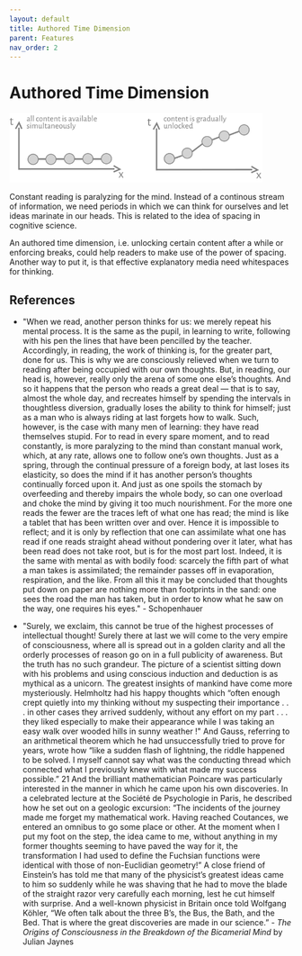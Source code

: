```yaml
---
layout: default
title: Authored Time Dimension
parent: Features
nav_order: 2
---
```


#  Authored Time Dimension

<img alt="img-name" src="/assets/images/timedimension.svg" width="450">

Constant reading is paralyzing for the mind. Instead of a continous stream of information, we need periods in which we can think for ourselves and let ideas marinate in our heads. This is related to the idea of spacing in cognitive science.

An authored time dimension, i.e. unlocking certain content after a while or enforcing breaks, could help readers to make use of the power of spacing. Another way to put it, is that effective explanatory media need whitespaces for thinking.



## References

* "When we read, another person thinks for us: we merely repeat his mental process. It is the same as the pupil, in learning to write, following with his pen the lines that have been pencilled by the teacher. Accordingly, in reading, the work of thinking is, for the greater part, done for us. This is why we are consciously relieved when we turn to reading after being occupied with our own thoughts. But, in reading, our head is, however, really only the arena of some one else’s thoughts. And so it happens that the person who reads a great deal — that is to say, almost the whole day, and recreates himself by spending the intervals in thoughtless diversion, gradually loses the ability to think for himself; just as a man who is always riding at last forgets how to walk. Such, however, is the case with many men of learning: they have read themselves stupid. For to read in every spare moment, and to read constantly, is more paralyzing to the mind than constant manual work, which, at any rate, allows one to follow one’s own thoughts. Just as a spring, through the continual pressure of a foreign body, at last loses its elasticity, so does the mind if it has another person’s thoughts continually forced upon it. And just as one spoils the stomach by overfeeding and thereby impairs the whole body, so can one overload and choke the mind by giving it too much nourishment. For the more one reads the fewer are the traces left of what one has read; the mind is like a tablet that has been written over and over. Hence it is impossible to reflect; and it is only by reflection that one can assimilate what one has read if one reads straight ahead without pondering over it later, what has been read does not take root, but is for the most part lost. Indeed, it is the same with mental as with bodily food: scarcely the fifth part of what a man takes is assimilated; the remainder passes off in evaporation, respiration, and the like. From all this it may be concluded that thoughts put down on paper are nothing more than footprints in the sand: one sees the road the man has taken, but in order to know what he saw on the way, one requires his eyes." - Schopenhauer


* "Surely, we exclaim, this cannot be true of the highest processes of intellectual thought! Surely there at last we will come to the very empire of consciousness, where all is spread out in a golden clarity and all the orderly processes of reason go on in a full publicity of awareness. But the truth has no such grandeur. The picture of a scientist sitting down with his problems and using conscious induction and deduction is as mythical as a unicorn. The greatest insights of mankind have come more mysteriously. Helmholtz had his happy thoughts which “often enough crept quietly into my thinking without my suspecting their importance . . . in other cases they arrived suddenly, without any effort on my part . . . they liked especially to make their appearance while I was taking an easy walk over wooded hills in sunny weather !" And Gauss, referring to an arithmetical theorem which he had unsuccessfully tried to prove for years, wrote how “like a sudden flash of lightning, the riddle happened to be solved. I myself cannot say what was the conducting thread which connected what I previously knew with what made my success possible.” 21 And the brilliant mathematician Poincare was particularly interested in the manner in which he came upon his own discoveries. In a celebrated lecture at the Société de Psychologie in Paris, he described how he set out on a geologic excursion: “The incidents of the journey made me forget my mathematical work. Having reached Coutances, we entered an omnibus to go some place or other. At the moment when I put my foot on the step, the idea came to me, without anything in my former thoughts seeming to have paved the way for it, the transformation I had used to define the Fuchsian functions were identical with those of non-Euclidian geometry!” A close friend of Einstein’s has told me that many of the physicist’s greatest ideas came to him so suddenly while he was shaving that he had to move the blade of the straight razor very carefully each morning, lest he cut himself with surprise. And a well-known physicist in Britain once told Wolfgang Köhler, “We often talk about the three B’s, the Bus, the Bath, and the Bed. That is where the great discoveries are made in our science.” - *The Origins of Consciousness in the Breakdown of the Bicamerial Mind* by Julian Jaynes
